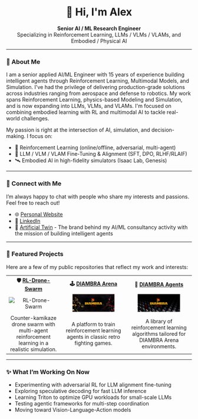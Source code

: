<!-- GitHub Profile README -->

<h1 align="center">👋 Hi, I'm Alex</h1>

<p align="center">
  <b>Senior AI / ML Research Engineer</b><br>
  Specializing in Reinforcement Learning, LLMs / VLMs / VLAMs, and Embodied / Physical AI
</p>

---

### 🧠 About Me

I am a senior applied AI/ML Engineer with 15 years of experience building intelligent agents through Reinforcement Learning, Multimodal Models, and Simulation. I've had the privilege of delivering production-grade solutions across industries ranging from aerospace and defense to robotics. My work spans Reinforcement Learning, physics-based Modeling and Simulation, and is now expanding into LLMs, VLMs, and VLAMs. I'm focused on combining embodied learning with RL and multimodal AI to tackle real-world challenges.

My passion is right at the intersection of AI, simulation, and decision-making. I focus on:

- 🧭 Reinforcement Learning (online/offline, adversarial, multi-agent)
- 🧠 LLM / VLM / VLAM Fine-Tuning & Alignment (SFT, DPO, RLHF/RLAIF)
- 🛰️ Embodied AI in high-fidelity simulators (Isaac Lab, Genesis)

---

### 🔗 Connect with Me

I’m always happy to chat with people who share my interests and passions. Feel free to reach out!

- 🌐 [Personal Website](https://alexpalms.github.io/)
- 💼 [LinkedIn](https://www.linkedin.com/in/alessandropalmas/)
- 🧠 [Artificial Twin](https://artificialtwin.com) - The brand behind my AI/ML consultancy activity with the mission of building intelligent agents

---

### 🚀 Featured Projects

Here are a few of my public repositories that reflect my work and interests:

<table>
  <tr>
    <th align="center">🛡️ <a href="https://github.com/yourusername/rl-drone-swarm">RL-Drone-Swarm</a></th>
    <th align="center">🕹️ <a href="https://github.com/diambra/arena">DIAMBRA Arena</a></th>
    <th align="center">🤖 <a href="https://github.com/diambra/agents">DIAMBRA Agents</a></th>
  </tr>
  <tr>
    <td align="center">
      <img src="https://alexpalms.github.io/projects/02-rl_cuas/featured_hu6406886376829203196.webp" alt="RL-Drone-Swarm" width="70%">
    </td>
    <td align="center">
      <img src="https://raw.githubusercontent.com/diambra/arena/main/img/github.jpg" alt="DIAMBRA Arena" width="70%">
    </td>
    <td align="center">
      <img src="https://github.com/diambra/agents/blob/main/img/agents.jpg?raw=true" alt="DIAMBRA Agents" width="70%">
    </td>
  </tr>
  <tr>
    <td align="center">
      Counter-kamikaze drone swarm with multi-agent reinforcement learning in a realistic simulation.
    </td>
    <td align="center">
      A platform to train reinforcement learning agents in classic retro fighting games.
    </td>
    <td align="center">
      A library of reinforcement learning algorithms tailored for DIAMBRA Arena environments.
    </td>
  </tr>
</table>

---

<!-- Optional GitHub Stats -->
<!--
<p align="center">
  <img src="https://github-readme-stats.vercel.app/api?username=alexpalms&show_icons=true&theme=radical" />
</p>
-->

<!-- Optional "Now" Section -->
### ✨ What I’m Working On Now

- Experimenting with adversarial RL for LLM alignment fine-tuning
- Exploring speculative decoding for fast LLM inference
- Learning Triton to optimize GPU workloads for small-scale LLMs
- Testing agentic frameworks for multi-step coordination
- Moving toward Vision-Language-Action models

